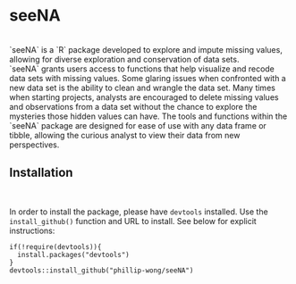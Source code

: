 # seeNA

<br>
`seeNA` is a `R` package developed to explore and impute missing values, allowing for diverse exploration and conservation of data sets.
<br>
`seeNA` grants users access to functions that help visualize and recode data sets with missing values. Some glaring issues when confronted with a new data set is
the ability to clean and wrangle the data set. Many times when starting projects, analysts are encouraged to delete missing values and observations from a data 
set without the chance to explore the mysteries those hidden values can have. The tools and functions within the `seeNA` package are designed for ease of use 
with any data frame or tibble, allowing the curious analyst to view their data from new perspectives.

## Installation
<br>

In order to install the package, please have `devtools` installed. Use the `install_github()` function and URL to install. See below for explicit instructions:
```
if(!require(devtools)){
  install.packages("devtools")
}
devtools::install_github("phillip-wong/seeNA")
```

